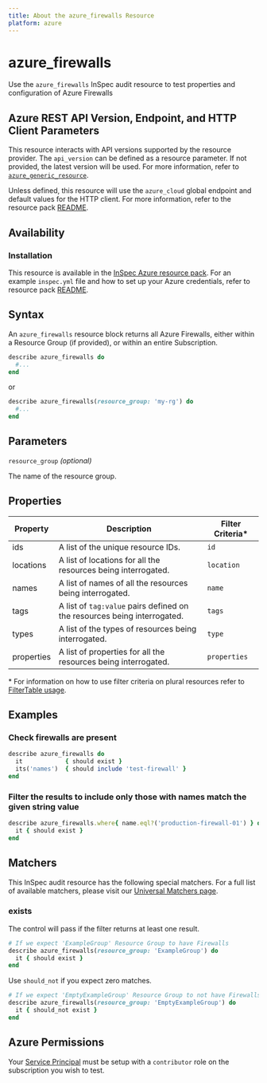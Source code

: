 ```yaml
---
title: About the azure_firewalls Resource
platform: azure
---
```


# azure_firewalls

Use the `azure_firewalls` InSpec audit resource to test properties and configuration of Azure Firewalls

## Azure REST API Version, Endpoint, and HTTP Client Parameters

This resource interacts with API versions supported by the resource provider.
The `api_version` can be defined as a resource parameter.
If not provided, the latest version will be used.
For more information, refer to [`azure_generic_resource`](azure_generic_resource.md).

Unless defined, this resource will use the `azure_cloud` global endpoint and default values for the HTTP client.
For more information, refer to the resource pack [README](../../README.md).

## Availability

### Installation

This resource is available in the [InSpec Azure resource pack](https://github.com/inspec/inspec-azure).
For an example `inspec.yml` file and how to set up your Azure credentials, refer to resource pack [README](../../README.md#Service-Principal).

## Syntax

An `azure_firewalls` resource block returns all Azure Firewalls, either within a Resource Group (if provided), or within an entire Subscription.

```ruby
describe azure_firewalls do
  #...
end
```

or

```ruby
describe azure_firewalls(resource_group: 'my-rg') do
  #...
end
```
## Parameters

`resource_group` _(optional)_

The name of the resource group.

## Properties

|Property       | Description                                                                          | Filter Criteria<superscript>*</superscript> |
|---------------|--------------------------------------------------------------------------------------|-----------------|
| ids           | A list of the unique resource IDs.                                                   | `id`            |
| locations     | A list of locations for all the resources being interrogated.                        | `location`      |
| names         | A list of names of all the resources being interrogated.                             | `name`          |
| tags          | A list of `tag:value` pairs defined on the resources being interrogated.             | `tags`          |
| types         | A list of the types of resources being interrogated.                                 | `type`          |
| properties    | A list of properties for all the resources being interrogated.                       | `properties`    |

<superscript>*</superscript> For information on how to use filter criteria on plural resources refer to [FilterTable usage](https://github.com/inspec/inspec/blob/master/dev-docs/filtertable-usage.md).

## Examples

### Check firewalls are present

```ruby
describe azure_firewalls do
  it            { should exist }
  its('names')  { should include 'test-firewall' }
end
```
### Filter the results to include only those with names match the given string value

```ruby
describe azure_firewalls.where{ name.eql?('production-firewall-01') } do
  it { should exist }
end
```
## Matchers

This InSpec audit resource has the following special matchers. For a full list of available matchers, please visit our [Universal Matchers page](https://www.inspec.io/docs/reference/matchers/).

### exists

The control will pass if the filter returns at least one result.

```ruby
# If we expect 'ExampleGroup' Resource Group to have Firewalls
describe azure_firewalls(resource_group: 'ExampleGroup') do
  it { should exist }
end
```

Use `should_not` if you expect zero matches.

```ruby
# If we expect 'EmptyExampleGroup' Resource Group to not have Firewalls
describe azure_firewalls(resource_group: 'EmptyExampleGroup') do
  it { should_not exist }
end
```
## Azure Permissions

Your [Service Principal](https://docs.microsoft.com/en-us/azure/azure-resource-manager/resource-group-create-service-principal-portal) must be setup with a `contributor` role on the subscription you wish to test.
